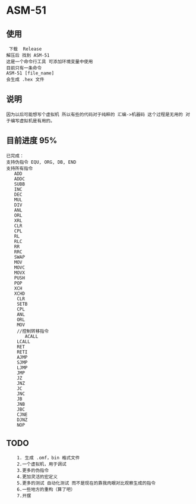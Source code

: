 # ASM-51

## 使用
	 下载  Release 
	解压后 找到 ASM-51
	这是一个命令行工具 可添加环境变量中使用
	目前只有一条命令 
	ASM-51 [file_name]
	会生成 .hex 文件
	
## 说明
	因为以后可能想写个虚拟机 所以有些的代码对于纯粹的 汇编->机器码 这个过程是无用的 对于编写虚拟机是有用的。 
## 目前进度 95%
	已完成：
	支持伪指令 EQU, ORG, DB, END  
	支持所有指令  
	   ADD
	   ADDC
	   SUBB
	   INC
	   DEC
	   MUL
	   DIV
	   ANL
	   ORL
	   XRL
	   CLR
	   CPL
	   RL
	   RLC
	   RR
	   RRC
	   SWAP
	   MOV
	   MOVC
	   MOVX
	   PUSH
	   POP
	   XCH
	   XCHD
		CLR
		SETB
		CPL
		ANL
		ORL
		MOV
		//控制转移指令
		   ACALL
		LCALL
		RET
		RETI
		AJMP
		SJMP
		LJMP
		JMP
		JZ
		JNZ
		JC
		JNC
		JB
		JNB
		JBC
		CJNE
		DJNZ
		NOP


## TODO
		1. 生成 .omf，bin 格式文件
		2.一个虚拟机，用于调试
		3.更多的伪指令
		4.更加灵活的宏定义
		5.更多的测试 自动化测试 而不是现在的靠我肉眼对比观察生成的指令
		6.一些地方的重构（算了吧）
		7.开摆
	

